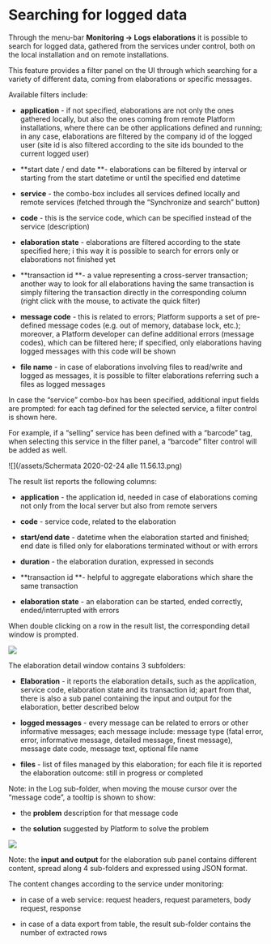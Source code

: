 # **Searching for logged data**

Through the menu-bar **Monitoring -&gt; Logs elaborations** it is possible to search for logged data, gathered from the services under control, both on the local installation and on remote installations.

This feature provides a filter panel on the UI through which searching for a variety of different data, coming from elaborations or specific messages.

Available filters include:

* **application** - if not specified, elaborations are not only the ones gathered locally, but also the ones coming from remote Platform installations, where there can be other applications defined and running; in any case, elaborations are filtered by the company id of the logged user \(site id is also filtered according to the site ids bounded to the current logged user\)

* **start date / end date **- elaborations can be filtered by interval or starting from the start datetime or until the specified end datetime

* **service** - the combo-box includes all services defined locally and remote services \(fetched through the “Synchronize and search” button\)

* **code** - this is the service code, which can be specified instead of the service \(description\)

* **elaboration state** - elaborations are filtered according to the state specified here; i this way it is possible to search for errors only or elaborations not finished yet

* **transaction id **- a value representing a cross-server transaction; another way to look for all elaborations having the same transaction is simply filtering the transaction directly in the corresponding column \(right click with the mouse, to activate the quick filter\)

* **message code** - this is related to errors; Platform supports a set of pre-defined message codes \(e.g. out of memory, database lock, etc.\); moreover, a Platform developer can define additional errors \(message codes\), which can be filtered here; if specified, only elaborations having logged messages with this code will be shown

* **file name** - in case of elaborations involving files to read/write and logged as messages, it is possible to filter elaborations referring such a files as logged messages

In case the “service” combo-box has been specified, additional input fields are prompted: for each tag defined for the selected service, a filter control is shown here.

For example, if a “selling” service has been defined with a “barcode” tag, when selecting this service in the filter panel, a “barcode” filter control will be added as well.

![](/assets/Schermata 2020-02-24 alle 11.56.13.png)

The result list reports the following columns:

* **application** - the application id, needed in case of elaborations coming not only from the local server but also from remote servers

* **code** - service code, related to the elaboration

* **start/end date** - datetime when the elaboration started and finished; end date is filled only for elaborations terminated without or with errors

* **duration** - the elaboration duration, expressed in seconds

* **transaction id **- helpful to aggregate elaborations which share the same transaction

* **elaboration state** - an elaboration can be started, ended correctly, ended/interrupted with errors

When double clicking on a row in the result list, the corresponding detail window is prompted.

![](https://lh3.googleusercontent.com/0t4gQ2oIyu5RiPtqa-rpy7r0K56kQkLiIAr_3dLKc26pHuP563QM5CetxX_6mQtOp3T0Qy0qPL-g7MoxfF-6qebIfB0cw7ZrLdK-qFIxOJpabzFts878GIbrWJ2mJE4_lk2S9l4T)

The elaboration detail window contains 3 subfolders:

* **Elaboration** - it reports the elaboration details, such as the application, service code, elaboration state and its transaction id; apart from that, there is also a sub panel containing the input and output for the elaboration, better described below

* **logged messages** - every message can be related to errors or other informative messages; each message include: message type \(fatal error, error, informative message, detailed message, finest message\), message date code, message text, optional file name

* **files** - list of files managed by this elaboration; for each file it is reported the elaboration outcome: still in progress or completed

Note: in the Log sub-folder, when moving the mouse cursor over the “message code”, a tooltip is shown to show:

* the **problem** description for that message code

* the **solution** suggested by Platform to solve the problem

![](https://lh3.googleusercontent.com/92GrmgR1XZTU8mVEHMoruzPSpcTmPp5Hz9eMeLesifFvc_Vw-D3H57dVOfbKblnKeHHUVuotf1eedG678wjVURbmPbKVJI7pX_kaT-Fs3ln5cGp_8dTmg8cpRrnGHK1N73BsXamE)

Note: the **input and output** for the elaboration sub panel contains different content, spread along 4 sub-folders and expressed using JSON format.

The content changes according to the service under monitoring:

* in case of a web service: request headers, request parameters, body request, response

* in case of a data export from table, the result sub-folder contains the number of extracted rows



